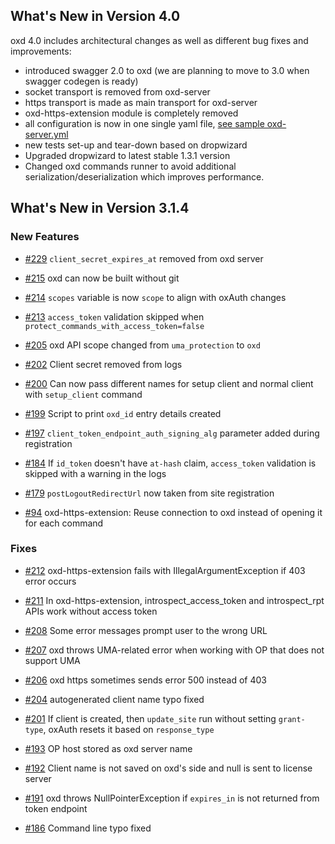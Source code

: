 ## What's New in Version 4.0

oxd 4.0 includes architectural changes as well as different bug fixes and improvements:

 - introduced swagger 2.0 to oxd (we are planning to move to 3.0 when swagger codegen is ready)
 - socket transport is removed from oxd-server
 - https transport is made as main transport for oxd-server
 - oxd-https-extension module is completely removed
 - all configuration is now in one single yaml file, [see sample oxd-server.yml](https://github.com/GluuFederation/oxd/blob/version_4.0.beta/oxd-server/src/main/resources/oxd-server.yml)
 - new tests set-up and tear-down based on dropwizard
 - Upgraded dropwizard to latest stable 1.3.1 version
 - Changed oxd commands runner to avoid additional serialization/deserialization which improves performance.


## What's New in Version 3.1.4

### New Features
- [#229](https://github.com/GluuFederation/oxd/issues/229) `client_secret_expires_at` removed from oxd server

- [#215](https://github.com/GluuFederation/oxd/issues/215) oxd can now be built without git

- [#214](https://github.com/GluuFederation/oxd/issues/215) `scopes` variable is now `scope` to align with oxAuth changes

- [#213](https://github.com/GluuFederation/oxd/issues/213) `access_token` validation skipped when `protect_commands_with_access_token=false`

- [#205](https://github.com/GluuFederation/oxd/issues/205) oxd API scope changed from `uma_protection` to `oxd`

- [#202](https://github.com/GluuFederation/oxd/issues/202) Client secret removed from logs

- [#200](https://github.com/GluuFederation/oxd/issues/200) Can now pass different names for setup client and normal client with `setup_client` command

- [#199](https://github.com/GluuFederation/oxd/issues/199) Script to print `oxd_id` entry details created

- [#197](https://github.com/GluuFederation/oxd/issues/197) `client_token_endpoint_auth_signing_alg` parameter added during registration

- [#184](https://github.com/GluuFederation/oxd/issues/184) If `id_token` doesn't have `at-hash` claim, `access_token` validation is skipped with a warning in the logs

- [#179](https://github.com/GluuFederation/oxd/issues/179) `postLogoutRedirectUrl` now taken from site registration

- [#94](https://github.com/GluuFederation/oxd/issues/94) oxd-https-extension: Reuse connection to oxd instead of opening it for each command

### Fixes

- [#212](https://github.com/GluuFederation/oxd/issues/212) oxd-https-extension fails with IllegalArgumentException if 403 error occurs

- [#211](https://github.com/GluuFederation/oxd/issues/211) In oxd-https-extension, introspect_access_token and introspect_rpt APIs work without access token

- [#208](https://github.com/GluuFederation/oxd/issues/208) Some error messages prompt user to the wrong URL

- [#207](https://github.com/GluuFederation/oxd/issues/207) oxd throws UMA-related error when working with OP that does not support UMA

- [#206](https://github.com/GluuFederation/oxd/issues/206) oxd https sometimes sends error 500 instead of 403

- [#204](https://github.com/GluuFederation/oxd/issues/204) autogenerated client name typo fixed

- [#201](https://github.com/GluuFederation/oxd/issues/201) If client is created, then `update_site` run without setting `grant-type`, oxAuth resets it based on `response_type`

- [#193](https://github.com/GluuFederation/oxd/issues/193) OP host stored as oxd server name

- [#192](https://github.com/GluuFederation/oxd/issues/192) Client name is not saved on oxd's side and null is sent to license server

- [#191](https://github.com/GluuFederation/oxd/issues/191) oxd throws NullPointerException if `expires_in` is not returned from token endpoint

- [#186](https://github.com/GluuFederation/oxd/issues/186) Command line typo fixed
